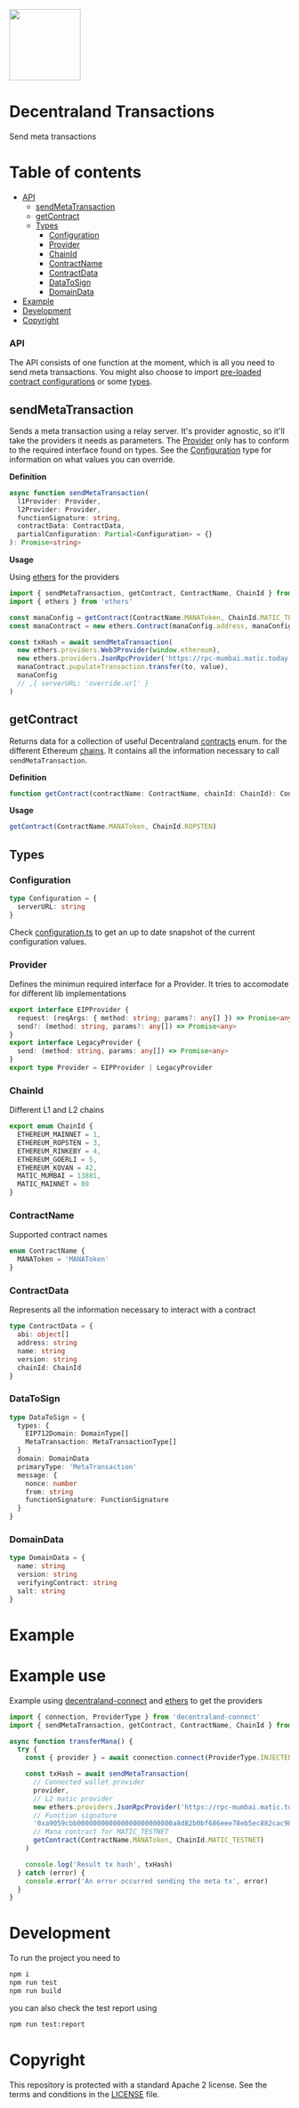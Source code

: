 <img src="https://ui.decentraland.org/decentraland_256x256.png" height="128" width="128" />

# Decentraland Transactions

Send meta transactions

# Table of contents

- [API](#api)
  - [sendMetaTransaction](#sendMetaTransaction)
  - [getContract](#getContract)
  - [Types](#types)
    - [Configuration](#Configuration)
    - [Provider](#Provider)
    - [ChainId](#ChainId)
    - [ContractName](#ContractName)
    - [ContractData](#ContractData)
    - [DataToSign](#DataToSign)
    - [DomainData](#DomainData)
- [Example](#example)
- [Development](#development)
- [Copyright](#copyright)

### API

The API consists of one function at the moment, which is all you need to send meta transactions. You might also choose to import [pre-loaded contract configurations](#contracts) or some [types](#types).

## sendMetaTransaction

Sends a meta transaction using a relay server. It's provider agnostic, so it'll take the providers it needs as parameters. The [Provider](#Provider) only has to conform to the required interface found on types. See the [Configuration](#Configuration) type for information on what values you can override.

**Definition**

```typescript
async function sendMetaTransaction(
  l1Provider: Provider,
  l2Provider: Provider,
  functionSignature: string,
  contractData: ContractData,
  partialConfiguration: Partial<Configuration> = {}
): Promise<string>
```

**Usage**

Using [ethers](https://github.com/ethers-io/ethers.js) for the providers

```typescript
import { sendMetaTransaction, getContract, ContractName, ChainId } from 'decentraland-transactions'
import { ethers } from 'ethers'

const manaConfig = getContract(ContractName.MANAToken, ChainId.MATIC_TESTNET)
const manaContract = new ethers.Contract(manaConfig.address, manaConfig.abi, provider)

const txHash = await sendMetaTransaction(
  new ethers.providers.Web3Provider(window.ethereum),
  new ethers.providers.JsonRpcProvider('https://rpc-mumbai.matic.today'),
  manaContract.pupulateTransaction.transfer(to, value),
  manaConfig
  // ,{ serverURL: 'override.url' }
)
```

## getContract

Returns data for a collection of useful Decentraland [contracts](#ContractName) enum. for the different Ethereum [chains](#ChainId). It contains all the information necessary to call `sendMetaTransaction`.


**Definition**

```typescript
function getContract(contractName: ContractName, chainId: ChainId): ContractData
```

**Usage**

```typescript
getContract(ContractName.MANAToken, ChainId.ROPSTEN)
```


## Types

### Configuration

```typescript
type Configuration = {
  serverURL: string
}
```

Check [configuration.ts](https://github.com/decentraland/decentraland-transactions/blob/master/src/configuration.ts) to get an up to date snapshot of the current configuration values.

### Provider

Defines the minimun required interface for a Provider. It tries to accomodate for different lib implementations

```typescript
export interface EIPProvider {
  request: (reqArgs: { method: string; params?: any[] }) => Promise<any>
  send?: (method: string, params?: any[]) => Promise<any>
}
export interface LegacyProvider {
  send: (method: string, params: any[]) => Promise<any>
}
export type Provider = EIPProvider | LegacyProvider
```

### ChainId

Different L1 and L2 chains

```typescript
export enum ChainId {
  ETHEREUM_MAINNET = 1,
  ETHEREUM_ROPSTEN = 3,
  ETHEREUM_RINKEBY = 4,
  ETHEREUM_GOERLI = 5,
  ETHEREUM_KOVAN = 42,
  MATIC_MUMBAI = 13881,
  MATIC_MAINNET = 89
}
```

### ContractName

Supported contract names

```typescript
enum ContractName {
  MANAToken = 'MANAToken'
}
```

### ContractData

Represents all the information necessary to interact with a contract

```typescript
type ContractData = {
  abi: object[]
  address: string
  name: string
  version: string
  chainId: ChainId
}
```

### DataToSign

```typescript
type DataToSign = {
  types: {
    EIP712Domain: DomainType[]
    MetaTransaction: MetaTransactionType[]
  }
  domain: DomainData
  primaryType: 'MetaTransaction'
  message: {
    nonce: number
    from: string
    functionSignature: FunctionSignature
  }
}
```

### DomainData

```typescript
type DomainData = {
  name: string
  version: string
  verifyingContract: string
  salt: string
}
```

# Example

# Example use

Example using [decentraland-connect](https://github.com/decentraland/decentraland-connect) and [ethers](https://github.com/ethers-io/ethers.js) to get the providers

```typescript
import { connection, ProviderType } from 'decentraland-connect'
import { sendMetaTransaction, getContract, ContractName, ChainId } from 'decentraland-transactions'

async function transferMana() {
  try {
    const { provider } = await connection.connect(ProviderType.INJECTED)

    const txHash = await sendMetaTransaction(
      // Connected wallet provider
      provider,
      // L2 matic provider
      new ethers.providers.JsonRpcProvider('https://rpc-mumbai.matic.today'),
      // Function signature
      '0xa9059cbb000000000000000000000000a8d82b0bf686eee78eb5ec882cac98fdd1335ef50000000000000000000000000000000000000000000000000000000000000001',
      // Mana contract for MATIC_TESTNET
      getContract(ContractName.MANAToken, ChainId.MATIC_TESTNET)
    )

    console.log('Result tx hash', txHash)
  } catch (error) {
    console.error('An error occurred sending the meta tx', error)
  }
}
```

# Development

To run the project you need to

```bash
npm i
npm run test
npm run build
```

you can also check the test report using

```bash
npm run test:report
```

# Copyright

This repository is protected with a standard Apache 2 license. See the terms and conditions in the [LICENSE](https://github.com/decentraland/decentraland-transactions/blob/master/LICENSE) file.
